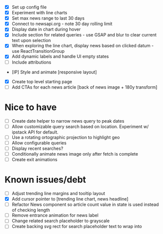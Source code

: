 - [x] Set up config file
- [x] Experiment with line charts
- [x] Set max news range to last 30 days
- [x] Connect to newsapi.org - note 30 day rolling limit
- [x] Display date in chart during hover
- [x] Include section for related queries - use GSAP and blur to clear current text upon selection
- [x] When exploring the line chart, display news based on clicked datum - use ReactTransitionGroup
- [x] Add dynamic labels and handle UI empty states
- [ ] Include attributions
- [IP] Style and animate [responsive layout]
- [x] Create top level starting page
- [ ] Add CTAs for each news article [back of news image + 180y transform]

# Nice to have
- [ ] Create date helper to narrow news query to peak dates
- [ ] Allow customizable query search based on location. Experiment w/ ipstack API for default.
- [ ] Use a rotating ortographic projection to highlight geo
- [ ] Allow configurable queries
- [ ] Display recent searches?
- [ ] Conditionally animate news image only after fetch is complete
- [ ] Create exit animations

# Known issues/debt
- [ ] Adjust trending line margins and tooltip layout
- [x] Add cursor pointer to [trending line chart, news headline]
- [ ] Refactor News component so article count value in state is used instead of checking length
- [ ] Remove entrance animation for news label
- [ ] Change related search placeholder to grayscale
- [ ] Create backing svg rect for search placeholder text to wrap into
